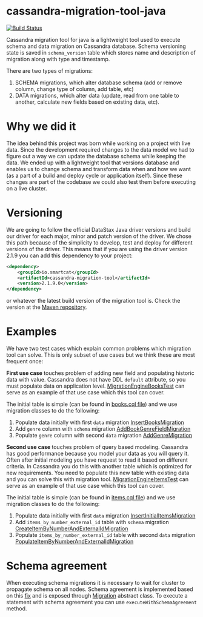 # cassandra-migration-tool-java
[![Build Status](https://travis-ci.org/smartcat-labs/cassandra-migration-tool-java.svg?branch=develop)](https://travis-ci.org/smartcat-labs/cassandra-migration-tool-java)

Cassandra migration tool for java is a lightweight tool used to execute schema and data migration on Cassandra database. Schema versioning state is saved in `schema_version` table which stores name and description of migration along with type and timestamp. 

There are two types of migrations:

1. SCHEMA migrations, which alter database schema (add or remove column, change type of column, add table, etc)
2. DATA migrations, which alter data (update, read from one table to another, calculate new fields based on existing data, etc).

# Why we did it

The idea behind this project was born while working on a project with live data. Since the development required changes to the data model we had to figure out a way we can update the database schema while keeping the data. We ended up with a lightweight tool that versions database and enables us to change schema and transform data when and how we want (as a part of a build and deploy cycle or application itself). Since these changes are part of the codebase we could also test them before executing on a live cluster.


# Versioning

We are going to follow the official DataStax Java driver versions and build our driver for each major, minor and patch version of the driver. We chose this path because of the simplicity to develop, test and deploy for different versions of the driver.
This means that if you are using the driver version 2.1.9 you can add this dependency to your project:
```xml
<dependency>
    <groupId>io.smartcat</groupId>
    <artifactId>cassandra-migration-tool</artifactId>
    <version>2.1.9.0</version>
</dependency>
```
or whatever the latest build version of the migration tool is. Check the version at the [Maven repository](http://mvnrepository.com/artifact/io.smartcat/cassandra-migration-tool).

# Examples
We have two test cases which explain common problems which migration tool can solve. This is only subset of use cases but we think these are most frequent once:

**First use case** touches problem of adding new field and populating historic data with value. Cassandra does not have DDL `default` attribute, so you must populate data on application level. [MigrationEngineBooksTest](src/test/java/io/smartcat/migration/MigrationEngineBooksTest.java) can serve as an example of that use case which this tool can cover.

The initial table is simple (can be found in [books.cql file](src/test/resources/books.cql)) and we use migration classes to do the following:

1. Populate data initially with first `data` migration [InsertBooksMigration](src/test/java/io/smartcat/migration/migrations/data/InsertBooksMigration.java)
2. Add `genre` column with `schema` migration [AddBookGenreFieldMigration](src/test/java/io/smartcat/migration/migrations/schema/AddBookGenreFieldMigration.java)
3. Populate `genre` column with second `data` migration [AddGenreMigration](src/test/java/io/smartcat/migration/migrations/data/AddGenreMigration.java)

**Second use case** touches problem of query based modeling. Cassandra has good performance because you model your data as you will query it. Often after initial modeling you have request to read it based on different criteria. In Cassandra you do this with another table which is optimized for new requirements. You need to populate this new table with existing data and you can solve this with migration tool. [MigrationEngineItemsTest](src/test/java/io/smartcat/migration/MigrationEngineItemsTest.java) can serve as an example of that use case which this tool can cover.

The initial table is simple (can be found in [items.cql file](src/test/resources/items.cql)) and we use migration classes to do the following:

1. Populate data initially with first `data` migration [InsertInitialItemsMigration](src/test/java/io/smartcat/migration/migrations/data/InsertInitialItemsMigration.java)
2. Add `items_by_number_external_id` table with `schema` migration [CreateItemByNumberAndExternalIdMigration](src/test/java/io/smartcat/migration/migrations/schema/CreateItemByNumberAndExternalIdMigration.java)
3. Populate `items_by_number_external_id` table with second `data` migration [PopulateItemByNumberAndExternalIdMigration](src/test/java/io/smartcat/migration/migrations/data/PopulateItemByNumberAndExternalIdMigration.java)

# Schema agreement
When executing schema migrations it is necessary to wait for cluster to propagate schema on all nodes. Schema agreement is implemented based on this [fix](https://datastax-oss.atlassian.net/browse/JAVA-669) and is exposed through [Migration](src/main/java/io/smartcat/migration/Migration.java) abstract class.
To execute a statement with schema agreement you can use `executeWithSchemaAgreement` method.
